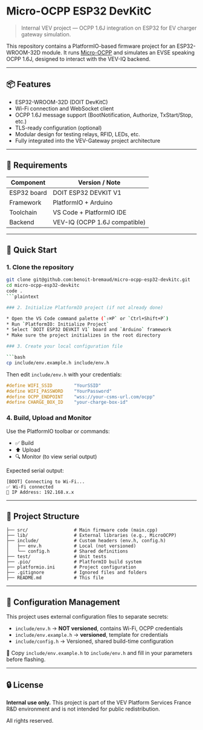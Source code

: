 # Micro-OCPP ESP32 DevKitC

> Internal VEV project — OCPP 1.6J integration on ESP32 for EV charger gateway simulation.

This repository contains a PlatformIO-based firmware project for an ESP32-WROOM-32D module.
It runs [Micro-OCPP](https://github.com/matth-x/MicroOcpp) and simulates an EVSE speaking OCPP 1.6J, designed to interact with the VEV-IQ backend.

---

## 📦 Features

* ESP32-WROOM-32D (DOIT DevKitC)
* Wi-Fi connection and WebSocket client
* OCPP 1.6J message support (BootNotification, Authorize, TxStart/Stop, etc.)
* TLS-ready configuration (optional)
* Modular design for testing relays, RFID, LEDs, etc.
* Fully integrated into the VEV-Gateway project architecture

---

## 🧰 Requirements

| Component   | Version / Note                |
| ----------- | ----------------------------- |
| ESP32 board | DOIT ESP32 DEVKIT V1          |
| Framework   | PlatformIO + Arduino          |
| Toolchain   | VS Code + PlatformIO IDE      |
| Backend     | VEV-IQ (OCPP 1.6J compatible) |

---

## 🚀 Quick Start

### 1. Clone the repository

```bash
git clone git@github.com:benoit-bremaud/micro-ocpp-esp32-devkitc.git
cd micro-ocpp-esp32-devkitc
code .
```plaintext

### 2. Initialize PlatformIO project (if not already done)

* Open the VS Code command palette (`⇧⌘P` or `Ctrl+Shift+P`)
* Run `PlatformIO: Initialize Project`
* Select `DOIT ESP32 DEVKIT V1` board and `Arduino` framework
* Make sure the project initializes in the root directory

### 3. Create your local configuration file

```bash
cp include/env.example.h include/env.h
```

Then edit `include/env.h` with your credentials:

```cpp
#define WIFI_SSID        "YourSSID"
#define WIFI_PASSWORD    "YourPassword"
#define OCPP_ENDPOINT    "wss://your-csms-url.com/ocpp"
#define CHARGE_BOX_ID    "your-charge-box-id"
```

### 4. Build, Upload and Monitor

Use the PlatformIO toolbar or commands:

* ✅ Build
* ⬆️ Upload
* 🔍 Monitor (to view serial output)

Expected serial output:

```text
[BOOT] Connecting to Wi-Fi...
✅ Wi-Fi connected
📡 IP Address: 192.168.x.x
```

---

## 📁 Project Structure

```text
├── src/                 # Main firmware code (main.cpp)
├── lib/                 # External libraries (e.g., MicroOCPP)
├── include/             # Custom headers (env.h, config.h)
│   ├── env.h            # Local (not versioned)
│   └── config.h         # Shared definitions
├── test/                # Unit tests
├── .pio/                # PlatformIO build system
├── platformio.ini       # Project configuration
├── .gitignore           # Ignored files and folders
├── README.md            # This file
```

---

## 🔐 Configuration Management

This project uses external configuration files to separate secrets:

* `include/env.h` → **NOT versioned**, contains Wi-Fi, OCPP credentials
* `include/env.example.h` → **versioned**, template for credentials
* `include/config.h` → Versioned, shared build-time configuration

📌 Copy `include/env.example.h` to `include/env.h` and fill in your parameters before flashing.

---

## 🔒 License

**Internal use only.**
This project is part of the VEV Platform Services France R\&D environment and is not intended for public redistribution.

All rights reserved.
